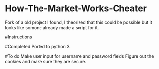# How-The-Market-Works-Cheater

Fork of a old project I found, I theorized that this could be possible but it looks like somone already made a script for it.

#Instructions

#Completed
Ported to python 3


#To do
Make user input for username and password fields
Figure out the cookies and make sure they are secure.
